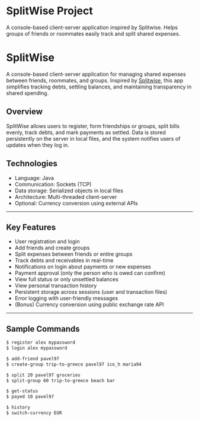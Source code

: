 # SplitWise Project
A console-based client-server application inspired by Splitwise. Helps groups of friends or roommates easily track and split shared expenses.
# SplitWise 

A console-based client-server application for managing shared expenses between friends, roommates, and groups. Inspired by [Splitwise](https://www.splitwise.com), this app simplifies tracking debts, settling balances, and maintaining transparency in shared spending.

##  Overview

SplitWise allows users to register, form friendships or groups, split bills evenly, track debts, and mark payments as settled. Data is stored persistently on the server in local files, and the system notifies users of updates when they log in.

##  Technologies

- Language: Java
- Communication: Sockets (TCP)
- Data storage: Serialized objects in local files
- Architecture: Multi-threaded client-server
- Optional: Currency conversion using external APIs

---

## Key Features

- User registration and login
- Add friends and create groups
- Split expenses between friends or entire groups
- Track debts and receivables in real-time
- Notifications on login about payments or new expenses
- Payment approval (only the person who is owed can confirm)
- View full status or only unsettled balances
- View personal transaction history
- Persistent storage across sessions (user and transaction files) 
- Error logging with user-friendly messages
- (Bonus) Currency conversion using public exchange rate API

---

## Sample Commands

```bash
$ register alex mypassword
$ login alex mypassword

$ add-friend pavel97
$ create-group trip-to-greece pavel97 ico_h maria94

$ split 20 pavel97 groceries
$ split-group 60 trip-to-greece beach bar

$ get-status
$ payed 10 pavel97

$ history
$ switch-currency EUR

